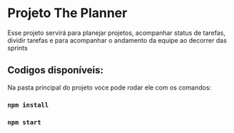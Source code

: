 # Projeto The Planner

Esse projeto servirá para planejar projetos, acompanhar status de tarefas, dividir tarefas e para acompanhar o andamento da equipe ao decorrer das sprints

## Codigos disponíveis:

Na pasta principal do projeto voce pode rodar ele com os comandos:

### `npm install`
### `npm start`
